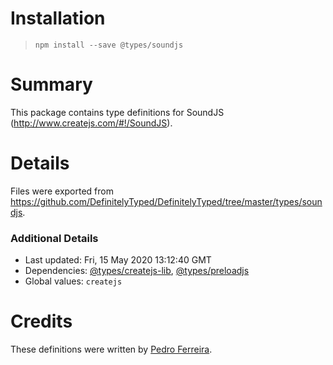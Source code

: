 # Installation
> `npm install --save @types/soundjs`

# Summary
This package contains type definitions for SoundJS (http://www.createjs.com/#!/SoundJS).

# Details
Files were exported from https://github.com/DefinitelyTyped/DefinitelyTyped/tree/master/types/soundjs.

### Additional Details
 * Last updated: Fri, 15 May 2020 13:12:40 GMT
 * Dependencies: [@types/createjs-lib](https://npmjs.com/package/@types/createjs-lib), [@types/preloadjs](https://npmjs.com/package/@types/preloadjs)
 * Global values: `createjs`

# Credits
These definitions were written by [Pedro Ferreira](https://bitbucket.org/drk4).
